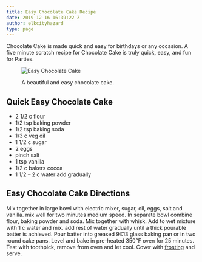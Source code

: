 ```yaml
---
title: Easy Chocolate Cake Recipe
date: 2019-12-16 16:39:22 Z
author: elkcityhazard
type: page
---
```


Chocolate Cake is made quick and easy for birthdays or any occasion. A five minute scratch recipe for Chocolate Cake is truly quick, easy, and fun for Parties.<figure> 

![Easy Chocolate Cake][1] <figcaption>A beautiful and easy chocolate cake.</figcaption></figure> 

## Quick Easy Chocolate Cake

  * 2 1/2 c flour
  * 1/2 tsp baking powder
  * 1/2 tsp baking soda
  * 1/3 c veg oil
  * 1 1/2 c sugar
  * 2 eggs
  * pinch salt
  * 1 tsp vanilla
  * 1/2 c bakers cocoa
  * 1 1/2 &#8211; 2 c water add gradually

## Easy Chocolate Cake Directions

Mix together in large bowl with electric mixer, sugar, oil, eggs, salt and vanilla. mix well for two minutes medium speed. In separate bowl combine flour, baking powder and soda. Mix together with whisk. Add to wet mixture with 1 c water and mix. add rest of water gradually until a thick pourable batter is achieved. Pour batter into greased 9X13 glass baking pan or in two round cake pans. Level and bake in pre-heated 350&#8457; oven for 25 minutes. Test with toothpick, remove from oven and let cool. Cover with [frosting][2] and serve.

 [1]: http://www.quick-e-recipes.com/sitebuildercontent/sitebuilderpictures/.pond/IMG_0731_1024.jpg.w300h225.jpg
 [2]: /wordpress/dessert-recipes/chocolate-frosting-recipe/